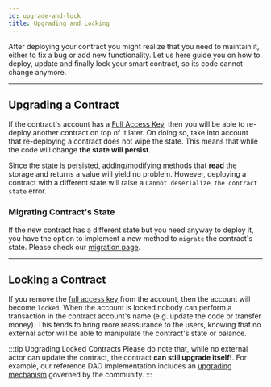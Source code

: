 ```yaml
---
id: upgrade-and-lock
title: Upgrading and Locking
---
```


After deploying your contract you might realize that you need to maintain it, either to fix a bug or add new functionality.
Let us here guide you on how to deploy, update and finally lock your smart contract, so its code
cannot change anymore.

---

## Upgrading a Contract
If the contract's account has a [Full Access Key](../1.concepts/basics/accounts/access-keys.md#full-access-keys-full-access-keys), then
you will be able to re-deploy another contract on top of it later. On doing so, take into account that re-deploying a contract
does not wipe the state. This means that while the code will change **the state will persist**.

Since the state is persisted, adding/modifying methods that **read** the storage and returns a value will yield no problem. However,
deploying a contract with a different state will raise a `Cannot deserialize the contract state` error.

### Migrating Contract's State
If the new contract has a different state but you need anyway to deploy it, you have the option to implement a new method to `migrate`
the contract's state. Please check our [migration page](https://www.near-sdk.io/upgrading/production-basics).

---

## Locking a Contract
If you remove the [full access key](../4.tools/cli.md#near-delete-key-near-delete-key) from the account, then the account will become
`locked`. When the account is locked nobody can perform a transaction in the contract account's name (e.g. update the code or transfer money).
This tends to bring more reassurance to the users, knowing that no external actor will be able to manipulate the contract's state or
balance.

:::tip Upgrading Locked Contracts
Please do note that, while no external actor can update the contract, the contract **can still upgrade itself!**. For example, our reference
DAO implementation includes an [upgrading mechanism](https://github.com/near-daos/sputnik-dao-contract/blob/main/sputnikdao2/src/upgrade.rs)
governed by the community.
:::